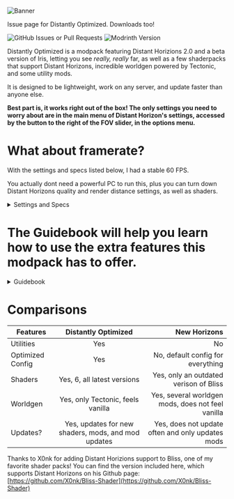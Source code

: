 ![Banner](https://api.mcbanners.com/banner/saved/uwfhUCEbEovqdu.png)

Issue page for Distantly Optimized.
Downloads too!

<img alt="GitHub Issues or Pull Requests" src="https://img.shields.io/github/issues/imheavi/Distantly-Optimized?style=for-the-badge">

<img alt="Modrinth Version" src="https://img.shields.io/modrinth/v/SkMS8yyx?style=for-the-badge&label=latest%20version">


Distantly Optimized is a modpack featuring Distant Horizions 2.0 and a beta version of Iris, letting you see _really, really_ far, as well as a few shaderpacks that support Distant Horizons, incredible worldgen powered by Tectonic, and some utility mods.


It is designed to be lightweight, work on any server, and update faster than anyone else.

**Best part is, it works right out of the box! The only settings you need to worry about are in the main menu of Distant Horizon's settings, accessed by the button to the right of the FOV slider, in the options menu.**




# What about framerate?
With the settings and specs listed below, I had a stable 60 FPS.

You actually dont need a powerful PC to run this, plus you can turn down Distant Horizons quality and render distance settings, as well as shaders.


<details>
<summary>Settings and Specs</summary>

**Distant Horizions Settings**
  
Quality: High

CPU Load: Aggressive

LoD Render Distance: 500

**Minecraft settings:**

Resoulution: 1920x1080

Shadow Distance: 8

Render Distance: 8

Simulation Distance: 5


**Shader:** Bliss


**Specs:**

6800 MB RAM allocated

Intel i5-9400F at 2.90 GHz

Nvidia GTX 1660 Ti

Windows 11


</details>




# The Guidebook will help you learn how to use the extra features this modpack has to offer.

<details>
<summary>Guidebook</summary>

**Tectonic**, the worldgen mod included in this modpack, adds amazing world generation to Minecraft, using only vanilla blocks. No extra setup required.

To get a better view of your surroundings, press Z(rebindable as "Toggle Perspective"). Hold K and scroll to zoom out or in, and press Z twice to go back to normal view.

Hold C and scroll to zoom in.

To play with friends, pause the game and open a LAN world. Then look in chat for a IP you can give to your friends to join your world!


</details>

# Comparisons

| Features            | Distantly Optimized   | New Horizons         |
|---------------------|:---------------------:|---------------------:|
| Utilities           | Yes                   | No                   |
| Optimized Config    | Yes                   | No, default config for everything            |
| Shaders            | Yes, 6, all latest versions | Yes, only an outdated verison of Bliss            |
| Worldgen | Yes, only Tectonic, feels vanilla | Yes, several worldgen mods, does not feel vanilla |
| Updates? | Yes, updates for new shaders, mods, and mod updates | Yes, does not update often and only updates mods



Thanks to X0nk for adding Distant Horizions support to Bliss, one of my favorite shader packs! You can find the version included here, which supports Distant Horizons on his Github page: [https://github.com/X0nk/Bliss-Shader](https://github.com/X0nk/Bliss-Shader)
